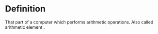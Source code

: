 # Definition

That part of a computer which performs arithmetic operations. Also
called arithmetic element .
